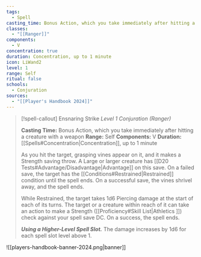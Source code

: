```yaml
---
tags:
  - Spell
casting_time: Bonus Action, which you take immediately after hitting a creature with a weapon
classes:
  - "[[Ranger]]"
components:
  - V
concentration: true
duration: Concentration, up to 1 minute
icon: LiWand2
level: 1
range: Self
ritual: false
schools:
  - Conjuration
sources: 
  - "[[Player's Handbook 2024]]"
---
```

>[!spell-callout] Ensnaring Strike
>_Level 1 Conjuration (Ranger)_
>
>**Casting Time:** Bonus Action, which you take immediately after hitting a creature with a weapon
>**Range:** Self
>**Components:** V
>**Duration:** [[Spells#Concentration\|Concentration]], up to 1 minute
>
>As you hit the target, grasping vines appear on it, and it makes a Strength saving throw. A Large or larger creature has [[D20 Tests#Advantage/Disadvantage\|Advantage]] on this save. On a failed save, the target has the [[Conditions#Restrained\|Restrained]] condition until the spell ends. On a successful save, the vines shrivel away, and the spell ends.
>
>While Restrained, the target takes 1d6 Piercing damage at the start of each of its turns. The target or a creature within reach of it can take an action to make a Strength ([[Proficiency#Skill List\|Athletics ]]) check against your spell save DC. On a success, the spell ends.
>
>**_Using a Higher-Level Spell Slot._** The damage increases by 1d6 for each spell slot level above 1.


![[players-handbook-banner-2024.png|banner]]